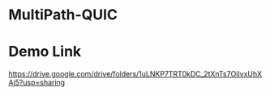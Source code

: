 # MultiPath-QUIC

# Demo Link
https://drive.google.com/drive/folders/1uLNKP7TRT0kDC_2tXnTs7OiIvxUhXAj5?usp=sharing
